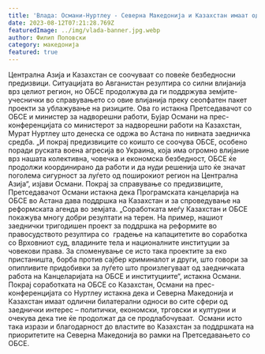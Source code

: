 ```yaml
---
title: 'Влада: Османи-Нуртлеу - Северна Македонија и Казахстан имаат одлична билатерaлна соработка во повеќе сфери на интерес, вклучително и во ОБСЕ - 11 АВГУСТ 2023'
date: 2023-08-12T07:21:28.769Z
featuredImage: ../img/vlada-banner.jpg.webp
author: Филип Поповски
category: македонија
featured: true
---
```

Централна Азија и Казахстан се соочуваат со повеќе безбедносни предизвици. Ситуацијата во Авганистан резултира со силни влијанија врз целиот регион, но ОБСЕ продолжува да ги поддржува земјите-учеснички во справувањето со овие влијанија преку сеопфатен пакет проекти за ублажување на ризиците.
Ова го истакна Претседавачот со ОБСЕ и министер за надворешни работи, Бујар Османи на прес-конференцијата со министерот за надворешни работи на Казахстан, Мурат Нуртлеу што денеска се одржа во Астана по нивната заедничка средба.
„И покрај предизвиците со коишто се соочува ОБСЕ, особено поради руската воена агресија во Украина, која има огромно влијание врз нашата колективна, човечка и економска безбедност, ОБСЕ ќе продолжи координирано да работи и да нуди решенија што ќе значат поголема сигурност за луѓето од поширокиот регион на Централна Азија“, изјави Османи.
Покрај за справување со предизвиците, Претседавачот Османи истакна дека Програмската канцеларија на ОБСЕ во Астана дава поддршка на Казахстан и за спроведување на реформската агенда во земјата.
„Соработката меѓу Казахстан и ОБСЕ покажува многу добри резултати на терен. На пример, нашиот заеднички тригодишен проект за поддршка на реформите во правосудството резултира со  градење на капацитетите во соработка со Врховниот суд, владините тела и националните институции за човекови права. За споменување се исто така проектите за еко пристаништа, борба против сајбер криминалот и други, што говори за опипливите придобивки за луѓето што произлегуваат од заедничката работа на Канцеларијата на ОБСЕ и институциите“, истакна Османи.
Покрај соработката на ОБСЕ со Казахстан, Османи на прес-конференцијата со Нуртлеу истакна дека и Северна Македонија и Казахстан имаат одлични билатерални односи во сите сфери од заеднички интерес – политички, економски, трговски и културни и очекува дека тие ќе продолжат да се продлабочуваат. 
Османи исто така изрази и благодарност до властите во Казахстан за поддршката на приоритетите на Северна Македонија во рамки на Претседавањето со ОБСЕ.
